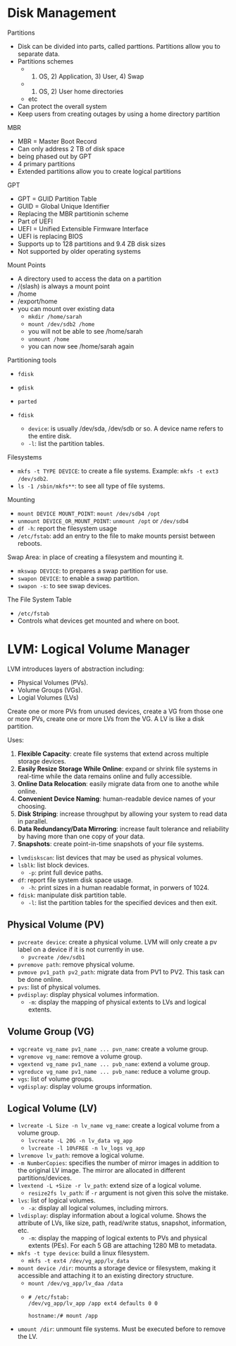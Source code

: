 # Disk Management

Partitions
- Disk can be divided into parts, called parttions. Partitions allow you to separate data.
- Partitions schemes
  - 1) OS, 2) Application, 3) User, 4) Swap
  - 1) OS, 2) User home directories
  - etc
- Can protect the overall system
- Keep users from creating outages by using a home directory partition

MBR
- MBR = Master Boot Record
- Can only address 2 TB of disk space
- being phased out by GPT
- 4 primary partitions
- Extended partitions allow you to create logical partitions

GPT
- GPT = GUID Partition Table
- GUID = Global Unique Identifier
- Replacing the MBR partitionin scheme
- Part of UEFI
- UEFI = Unified Extensible Firmware Interface
- UEFI is replacing BIOS
- Supports up to 128 partitions and 9.4 ZB disk sizes
- Not supported by older operating systems

Mount Points
- A directory used to access the data on a partition
- /(slash) is always a mount point
- /home
- /export/home
- you can mount over existing data
  - `mkdir /home/sarah`
  - `mount /dev/sdb2 /home`
  - you will not be able to see /home/sarah
  - `unmount /home`
  - you can now see /home/sarah again

Partitioning tools
- `fdisk`
- `gdisk`
- `parted`

- `fdisk `
  - `device`: is usually /dev/sda, /dev/sdb or so. A device name refers to the entire disk.
  - `-l`: list the partition tables.

Filesystems
- `mkfs -t TYPE DEVICE`: to create a file systems. Example: `mkfs -t ext3 /dev/sdb2`.
- `ls -1 /sbin/mkfs**`: to see all type of file systems.

Mounting
- `mount DEVICE MOUNT_POINT`: `mount /dev/sdb4 /opt`
- `unmount DEVICE_OR_MOUNT_POINT`: `unmount /opt` or `/dev/sdb4 `
- `df -h`: report the filesystem usage
- `/etc/fstab`: add an entry to the file to make mounts persist between reboots.

Swap Area: in place of creating a filesystem and mounting it. 
- `mkswap DEVICE`: to prepares a swap partition for use.
- `swapon DEVICE`: to enable a swap partition.
- `swapon -s`: to see swap devices.

The File System Table
- `/etc/fstab`
- Controls what devices get mounted and where on boot.


# LVM: Logical Volume Manager

LVM introduces layers of abstraction including:
- Physical Volumes (PVs).
- Volume Groups (VGs).
- Logial Volumes (LVs)

Create one or more PVs from unused devices, create a VG from those one or more PVs, create one or more LVs from the VG. A LV is like a disk partition.

Uses:
1. **Flexible Capacity**: create file systems that extend across multiple storage devices.
2. **Easily Resize Storage While Online**: expand or shrink file systems in real-time while the data remains online and fully accessible.
3. **Online Data Relocation**: easily migrate data from one to anothe while online.
4. **Convenient Device Naming**: human-readable device names of your choosing.
5. **Disk Striping**: increase throughput by allowing your system to read data in parallel.
6. **Data Redundancy/Data Mirroring**: increase fault tolerance and reliability by having more than one copy of your data.
7. **Snapshots**: create point-in-time snapshots of your file systems.

- `lvmdiskscan`: list devices that may be used as physical volumes.
- `lsblk`: list block devices.
  - `-p`: print full device paths.
- `df`: report file system disk space usage.
  - `-h`: print sizes in a human readable format, in porwers of 1024.
- `fdisk`: manipulate disk partition table.
  - `-l`: list the partition tables for the specified devices and then exit.

## Physical Volume (PV)
- `pvcreate device`: create a physical volume. LVM will only create a pv label on a device if it is not currently in use.
  - `pvcreate /dev/sdb1`
- `pvremove path`: remove physical volume.
- `pvmove pv1_path pv2_path`: migrate data from PV1 to PV2. This task can be done online.
- `pvs`: list of physical volumes.
- `pvdisplay`: display physical volumes information.
  - `-m`: display the mapping of physical extents to LVs and logical extents.

## Volume Group (VG)
- `vgcreate vg_name pv1_name ... pvn_name`: create a volume group.
- `vgremove vg_name`: remove a volume group.
- `vgextend vg_name pv1_name ... pvb_name`: extend a volume group.
- `vgreduce vg_name pv1_name ... pvb_name`: reduce a volume group.
- `vgs`: list of volume groups.
- `vgdisplay`: display volume groups information.

## Logical Volume (LV)
- `lvcreate -L Size -n lv_name vg_name`: create a logical volume from a volume group.
  - `lvcreate -L 20G -n lv_data vg_app`
  - `lvcreate -l 10%FREE -n lv_logs vg_app`
- `lvremove lv_path`: remove a logical volume.
- `-m NumberCopies`: specifies the number of mirror images in addition to the original LV image. The mirror are allocated in different partitions/devices.
- `lvextend -L +Size -r lv_path`: extend size of a logical volume.
  - `resize2fs lv_path`: if `-r` argument is not given this solve the mistake.
- `lvs`: list of logical volumes.
  - `-a`: display all logical volumes, including mirrors.
- `lvdisplay`: display information about a logical volume. Shows the attribute of LVs, like size, path, read/write status, snapshot, information, etc.
  - `-m`: display the mapping of logical extents to PVs and physical extents (PEs). For each 5 GB are attaching 1280 MB  to metadata.
- `mkfs -t type device`: build a linux filesystem.
  - `mkfs -t ext4 /dev/vg_app/lv_data`
- `mount device /dir`: mounts a storage device or filesystem, making it accessible and attaching it to an existing directory structure.
  - `mount /dev/vg_app/lv_daa /data`
  - ```
    # /etc/fstab:
    /dev/vg_app/lv_app /app ext4 defaults 0 0

    hostname:/# mount /app
    ```
- `umount /dir`: unmount file systems. Must be executed before to remove the LV.
